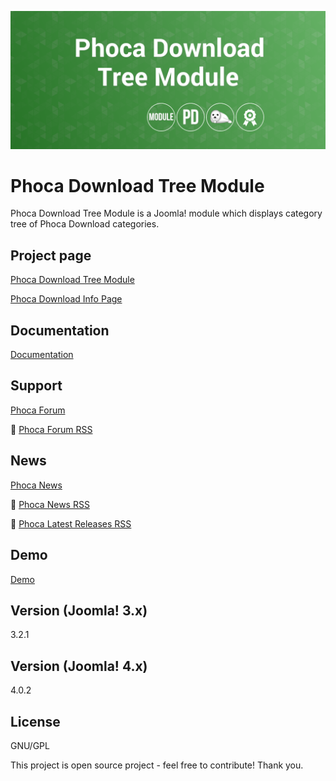 



![Phoca Download Tree Module](https://github.com/PhocaCz/PhocaDownloadTreeModule/blob/master/mod_phocadownload_tree.png?raw=true)

# Phoca Download Tree Module



Phoca Download Tree Module is a Joomla! module which displays category tree of Phoca Download categories.



## Project page

[Phoca Download Tree Module](https://www.phoca.cz/phocadownload-tree)

[Phoca Download Info Page](https://www.phoca.cz/project/phocadownload-joomla-download)



## Documentation

[Documentation](https://www.phoca.cz/documentation/category/57-phoca-download-tree-module)





## Support

[Phoca Forum](https://www.phoca.cz/forum)

:bell: [Phoca Forum RSS](https://www.phoca.cz/forum/app.php/feed)



## News

[Phoca News](https://www.phoca.cz/news)

:bell: [Phoca News RSS](https://www.phoca.cz/news?format=feed&type=rss)

:bell: [Phoca Latest Releases RSS](https://www.phoca.cz/download/feed/111?format=feed&type=rss)



## Demo

[Demo](https://www.phoca.cz/download)



## Version (Joomla! 3.x)

3.2.1

## Version (Joomla! 4.x)

4.0.2



## License

GNU/GPL



This project is open source project - feel free to contribute! Thank you.
